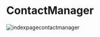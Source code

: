 # ContactManager
![indexpagecontactmanager](https://user-images.githubusercontent.com/27739452/48284013-dd255600-e423-11e8-9f68-7fa9a7234416.png)
